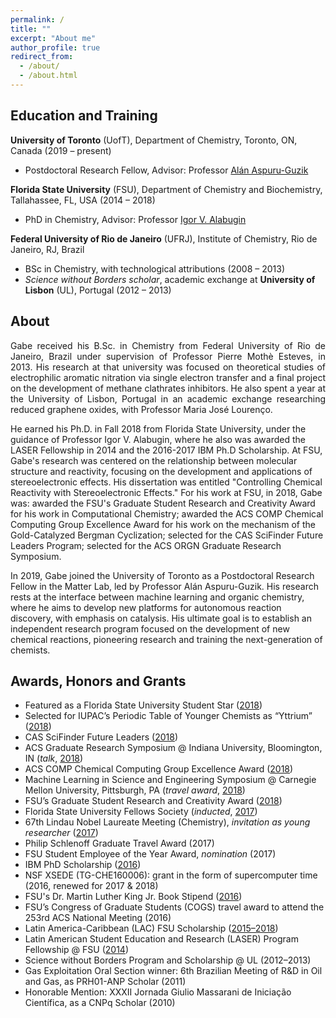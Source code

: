 ```yaml
---
permalink: /
title: ""
excerpt: "About me"
author_profile: true
redirect_from: 
  - /about/
  - /about.html
---
```

## Education and Training
  
**University of Toronto** (UofT), Department of Chemistry, Toronto, ON, Canada (2019 – present)
  +	Postdoctoral Research Fellow, Advisor: Professor [Alán Aspuru-Guzik](https://matter.toronto.edu)    	      				   

**Florida State University** (FSU), Department of Chemistry and Biochemistry, 
Tallahassee, FL, USA (2014 – 2018)
+	PhD in Chemistry, Advisor: Professor [Igor V. Alabugin](https://www.chem.fsu.edu/~alabugin/)

**Federal University of Rio de Janeiro** (UFRJ), Institute of Chemistry, Rio de Janeiro, RJ, Brazil
+	BSc in Chemistry, with technological attributions (2008 – 2013)
  + *Science without Borders scholar*, academic exchange at **University of Lisbon** (UL), Portugal (2012 – 2013)

## About

<p style='text-align: justify;'>
Gabe received his B.Sc. in Chemistry from Federal University of Rio de Janeiro, Brazil under supervision of Professor Pierre Mothè Esteves, in 2013. His research at that university was focused on theoretical studies of electrophilic aromatic nitration via single electron transfer and a final project on the development of methane clathrates inhibitors. He also spent a year at the University of Lisbon, Portugal in an academic exchange researching reduced graphene oxides, with Professor Maria José Lourenço. 
<br />
 
 
He earned his Ph.D. in Fall 2018 from Florida State University, under the guidance of Professor Igor V. Alabugin, where he also was awarded the LASER Fellowship in 2014 and the 2016-2017 IBM Ph.D Scholarship. At FSU, Gabe's research was centered on the relationship between molecular structure and reactivity, focusing on the development and applications of stereoelectronic effects. His dissertation was entitled "Controlling Chemical Reactivity with Stereoelectronic Effects." 
For his work at FSU, in 2018, Gabe was: awarded the FSU's Graduate Student Research and Creativity Award for his work in Computational Chemistry; awarded the ACS COMP Chemical Computing Group Excellence Award for his work on the mechanism of the Gold-Catalyzed Bergman Cyclization; selected for the CAS SciFinder Future Leaders Program; selected for the ACS ORGN Graduate Research Symposium.
<br />

 
In 2019, Gabe joined the University of Toronto as a Postdoctoral Research Fellow in the Matter Lab, led by Professor Alán Aspuru-Guzik. His research rests at the interface between machine learning and organic chemistry, where he aims to develop new platforms for autonomous reaction discovery, with emphasis on catalysis. His ultimate goal is to establish an independent research program focused on the development of new chemical reactions, pioneering research and training the next-generation of chemists.
<br />


</p>

## Awards, Honors and Grants

+ Featured as a Florida State University Student Star ([2018](https://news.fsu.edu/student-stars/2018/12/05/gabriel-gomes/))
+ Selected for IUPAC’s Periodic Table of Younger Chemists as “Yttrium” ([2018](https://iupac.org/100/chemist/gabriel-dos-passos-gomes-yt/))
+ CAS SciFinder Future Leaders ([2018](https://www.cas.org/about/futureleaders))
+ ACS Graduate Research Symposium @ Indiana University, Bloomington, IN (_talk_, [2018](https://www.organicdivision.org/grs/grshistory/))
+ ACS COMP Chemical Computing Group Excellence Award ([2018](http://www.acscomp.org/awards/chemical-computing-group-excellence-award))
+ Machine Learning in Science and Engineering Symposium @ Carnegie Mellon University, Pittsburgh, PA (_travel award_, [2018](https://events.mcs.cmu.edu/mlse/))
+ FSU’s Graduate Student Research and Creativity Award ([2018](https://gradschool.fsu.edu/news-recognitions/previous-award-winners/research-and-creativity-awards))
+ Florida State University Fellows Society (_inducted_, [2017](http://www.gradschool.fsu.edu/fellows-society))
+ 67th Lindau Nobel Laureate Meeting (Chemistry), _invitation as young researcher_ ([2017](https://news.fsu.edu/news/science-technology/2017/06/22/fsu-graduate-students-attend-international-nobel-laureate-meeting/))
+ Philip Schlenoff Graduate Travel Award (2017)
+ FSU Student Employee of the Year Award, _nomination_ (2017)
+ IBM PhD Scholarship ([2016](http://www.chem.fsu.edu/News.php?NewsID=94))
+ NSF XSEDE (TG-CHE160006): grant in the form of supercomputer time (2016, renewed for 2017 & 2018)
+ FSU's Dr. Martin Luther King Jr. Book Stipend ([2016](http://thecenter.fsu.edu/Scholarships-and-Recognition/Dr.-Martin-Luther-King-Jr.-Book-Stipend))
+ FSU’s Congress of Graduate Students (COGS) travel award to attend the 253rd ACS National Meeting (2016)
+ Latin America-Caribbean (LAC) FSU Scholarship ([2015–2018](http://gradschool.fsu.edu/Funding-Awards/Financial-Support-General-Information/Latin-America-Caribbean-LAC-Scholarship))
+ Latin American Student Education and Research (LASER) Program Fellowship @ FSU ([2014](https://www.chem.fsu.edu/laser/))
+ Science without Borders Program and Scholarship @ UL (2012–2013)
+ Gas Exploitation Oral Section winner: 6th Brazilian Meeting of R&D in Oil and Gas, as PRH01-ANP Scholar (2011)
+ Honorable Mention: XXXII Jornada Giulio Massarani de Iniciação Científica, as a CNPq Scholar (2010)
